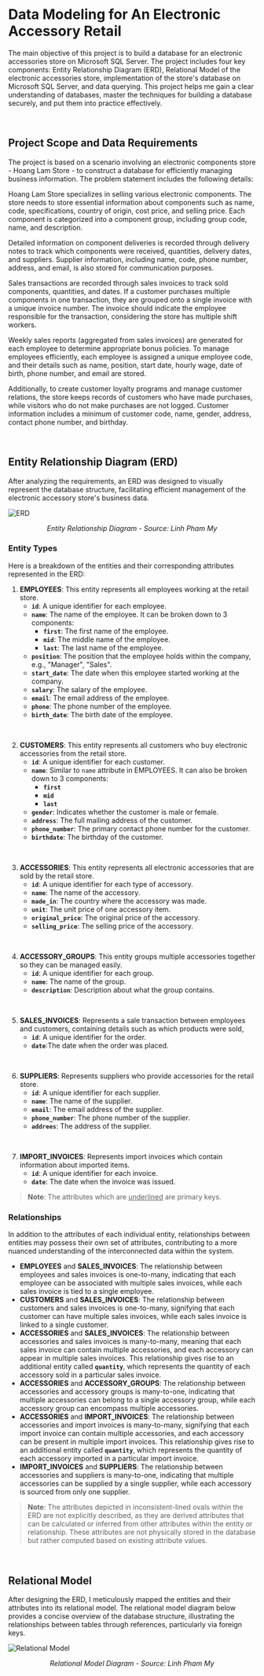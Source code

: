 # Data Modeling for An Electronic Accessory Retail

The main objective of this project is to build a database for an electronic accessories store on Microsoft SQL Server. The project includes four key components: Entity Relationship Diagram (ERD), Relational Model of the electronic accessories store, implementation of the store's database on Microsoft SQL Server, and data querying. This project helps me gain a clear understanding of databases, master the techniques for building a database securely, and put them into practice effectively.

<br>

## Project Scope and Data Requirements

The project is based on a scenario involving an electronic components store - Hoang Lam Store - to construct a database for efficiently managing business information. The problem statement includes the following details:

Hoang Lam Store specializes in selling various electronic components. The store needs to store essential information about components such as name, code, specifications, country of origin, cost price, and selling price. Each component is categorized into a component group, including group code, name, and description.

Detailed information on component deliveries is recorded through delivery notes to track which components were received, quantities, delivery dates, and suppliers. Supplier information, including name, code, phone number, address, and email, is also stored for communication purposes.

Sales transactions are recorded through sales invoices to track sold components, quantities, and dates. If a customer purchases multiple components in one transaction, they are grouped onto a single invoice with a unique invoice number. The invoice should indicate the employee responsible for the transaction, considering the store has multiple shift workers.

Weekly sales reports (aggregated from sales invoices) are generated for each employee to determine appropriate bonus policies. To manage employees efficiently, each employee is assigned a unique employee code, and their details such as name, position, start date, hourly wage, date of birth, phone number, and email are stored.

Additionally, to create customer loyalty programs and manage customer relations, the store keeps records of customers who have made purchases, while visitors who do not make purchases are not logged. Customer information includes a minimum of customer code, name, gender, address, contact phone number, and birthday.

<br>

## Entity Relationship Diagram (ERD)

After analyzing the requirements, an ERD was designed to visually represent the database structure, facilitating efficient management of the electronic accessory store's business data.

![ERD](figures/ERD.png)
<p align="center"><i>Entity Relationship Diagram - Source: Linh Pham My</i></p>

### Entity Types

Here is a breakdown of the entities and their corresponding attributes represented in the ERD:

1. **EMPLOYEES**:  This entity represents all employees working at the retail store.
   - **`id`**: A unique identifier for each employee.
   - **`name`**:  The name of the employee. It can be broken down to 3 components:
     - **`first`**: The first name of the employee.
     - **`mid`**: The middle name of the employee.
     - **`last`**: The last name of the employee.
   - **`position`**: The position that the employee holds within the company, e.g., "Manager", "Sales".
   - **`start_date`**:  The date when this employee started working at the company.
   - **`salary`**:  The salary of the employee.
   - **`email`**:  The email address of the employee.
   - **`phone`**: The phone number of the employee.
   - **`birth_date`**: The birth date of the employee.
<br>

2. **CUSTOMERS**:  This entity represents all customers who buy electronic accessories from the retail store.
   - **`id`**: A unique identifier for each customer.
   - **`name`**: Similar to `name` attribute in EMPLOYEES. It can also be broken down to 3 components:
     - **`first`**
     - **`mid`**
     - **`last`**
   - **`gender`**: Indicates whether the customer is male or female.
   - **`address`**: The full mailing address of the customer.
   - **`phone_number`**: The primary contact phone number for the customer.
   - **`birthdate`**: The birthday of the customer.
<br>

3. **ACCESSORIES**:  This entity represents all  electronic accessories that are sold by the retail store.
   - **`id`**: A unique identifier for each type of accessory.
   - **`name`**: The name of the accessory.
   - **`made_in`**: The country where the accessory was made.
   - **`unit`**: The unit price of one accessory item.
   - **`original_price`**: The original price of the accessory.
   - **`selling_price`**: The selling price of the accessory.
<br>

4. **ACCESSORY_GROUPS**: This entity groups multiple accessories together so they can be managed easily.
    - **`id`**: A unique identifier for each group.
    - **`name`**: The name of the group.
    - **`description`**: Description about what the group contains.
<br>

5. **SALES_INVOICES**: Represents a sale transaction between employees and customers, containing details such as which products were sold,
    - **`id`**: A unique identifier for the order.
    - **`date`**:The date when the order was placed.
<br>

6. **SUPPLIERS**: Represents suppliers who provide accessories for the retail store.
    - **`id`**: A unique identifier for each supplier.
    - **`name`**: The name of the supplier.
    - **`email`**:  The email address of the supplier.
    - **`phone_number`**:  The phone number of the supplier.
    - **`addrees`**: The address of the supplier.
<br>

7. **IMPORT_INVOICES**: Represents import invoices which contain information about imported items.
    - **`id`**: A unique identifier for each invoice.
    - **`date`**: The date when the invoice was issued.

> **Note**: The attributes which are <u>underlined</u> are primary keys.

### Relationships

In addition to the attributes of each individual entity, relationships between entities may possess their own set of attributes, contributing to a more nuanced understanding of the interconnected data within the system.

- **EMPLOYEES** and **SALES_INVOICES**: The relationship between employees and sales invoices is one-to-many, indicating that each employee can be associated with multiple sales invoices, while each sales invoice is tied to a single employee.
- **CUSTOMERS** and **SALES_INVOICES**: The relationship between customers and sales invoices is one-to-many, signifying that each customer can have multiple sales invoices, while each sales invoice is linked to a single customer.
- **ACCESSORIES** and **SALES_INVOICES**: The relationship between accessories and sales invoices is many-to-many, meaning that each sales invoice can contain multiple accessories, and each accessory can appear in multiple sales invoices. This relationship gives rise to an additional entity called **`quantity`**, which represents the quantity of each accessory sold in a particular sales invoice.
- **ACCESSORIES** and **ACCESSORY_GROUPS**: The relationship between accessories and accessory groups is many-to-one, indicating that multiple accessories can belong to a single accessory group, while each accessory group can encompass multiple accessories.
- **ACCESSORIES** and **IMPORT_INVOICES**: The relationship between accessories and import invoices is many-to-many, signifying that each import invoice can contain multiple accessories, and each accessory can be present in multiple import invoices. This relationship gives rise to an additional entity called **`quantity`**, which represents the quantity of each accessory imported in a particular import invoice.
- **IMPORT_INVOICES** and **SUPPLIERS**: The relationship between accessories and suppliers is many-to-one, indicating that multiple accessories can be supplied by a single supplier, while each accessory is sourced from only one supplier.

> **Note**: The attributes depicted in inconsistent-lined ovals within the ERD are not explicitly described, as they are derived attributes that can be calculated or inferred from other attributes within the entity or relationship. These attributes are not physically stored in the database but rather computed based on existing attribute values.

<br>

## Relational Model

After designing the ERD, I meticulously mapped the entities and their attributes into its relational model. The relational model diagram below provides a concise overview of the database structure, illustrating the relationships between tables through references, particularly via foreign keys. 

![Relational Model](figures/relational_diagram.png)
<p align="center"><i>Relational Model Diagram - Source: Linh Pham My</i></p>

